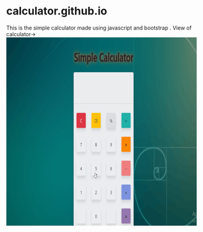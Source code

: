 # calculator.github.io
This is the simple calculator made using javascript and bootstrap .
View of calculator->
<img src="images/calc.gif" width="750" height="500" />
